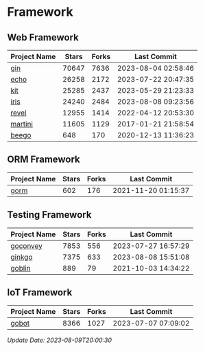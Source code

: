 # Framework

## Web Framework
| Project Name | Stars | Forks | Last Commit |
| ------------ | ----- | ----- | ----------- |
| [gin](https://github.com/gin-gonic/gin) | 70647 | 7636 | 2023-08-04 02:58:46 |
| [echo](https://github.com/labstack/echo) | 26258 | 2172 | 2023-07-22 20:47:35 |
| [kit](https://github.com/go-kit/kit) | 25285 | 2437 | 2023-05-29 21:23:33 |
| [iris](https://github.com/kataras/iris) | 24240 | 2484 | 2023-08-08 09:23:56 |
| [revel](https://github.com/revel/revel) | 12955 | 1414 | 2022-04-12 20:53:30 |
| [martini](https://github.com/go-martini/martini) | 11605 | 1129 | 2017-01-21 21:58:54 |
| [beego](https://github.com/astaxie/beego) | 648 | 170 | 2020-12-13 11:36:23 |

## ORM Framework
| Project Name | Stars | Forks | Last Commit |
| ------------ | ----- | ----- | ----------- |
| [gorm](https://github.com/jinzhu/gorm) | 602 | 176 | 2021-11-20 01:15:37 |

## Testing Framework
| Project Name | Stars | Forks | Last Commit |
| ------------ | ----- | ----- | ----------- |
| [goconvey](https://github.com/smartystreets/goconvey) | 7853 | 556 | 2023-07-27 16:57:29 |
| [ginkgo](https://github.com/onsi/ginkgo) | 7375 | 633 | 2023-08-08 15:51:08 |
| [goblin](https://github.com/franela/goblin) | 889 | 79 | 2021-10-03 14:34:22 |

## IoT Framework
| Project Name | Stars | Forks | Last Commit |
| ------------ | ----- | ----- | ----------- |
| [gobot](https://github.com/hybridgroup/gobot) | 8366 | 1027 | 2023-07-07 07:09:02 |

*Update Date: 2023-08-09T20:00:30*